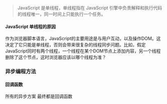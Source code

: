 > JavaScript 是单线程，单线程指在 JavaScript 引擎中负责解释和执行代码的线程唯一，同一时间上只能执行一个任务。

#### JavaScript 单线程的原因

作为浏览器脚本语言，JavaScript的主要用途是与用户互动，以及操作DOM。这决定了它只能是单线程，否则会带来很复杂的线程同步问题。比如，假定JavaScript同时有两个线程，一个线程在某个DOM节点上添加内容，另一个线程删除了这个节点，这时浏览器应该以哪个线程为准？


### 异步编程方法
#### 回调函数

所有的异步方案 最终都是回调函数
